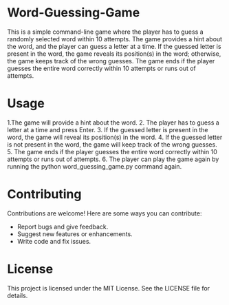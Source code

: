 # Word-Guessing-Game
This is a simple command-line game where the player has to guess a randomly selected word within 10 attempts. The game provides a hint about the word, and the player can guess a letter at a time. If the guessed letter is present in the word, the game reveals its position(s) in the word; otherwise, the game keeps track of the wrong guesses. The game ends if the player guesses the entire word correctly within 10 attempts or runs out of attempts.

# Usage
1.The game will provide a hint about the word.
2. The player has to guess a letter at a time and press Enter.
3. If the guessed letter is present in the word, the game will reveal its position(s) in the word.
4. If the guessed letter is not present in the word, the game will keep track of the wrong guesses.
5. The game ends if the player guesses the entire word correctly within 10 attempts or runs out of attempts.
6. The player can play the game again by running the python word_guessing_game.py command again.

# Contributing
Contributions are welcome! Here are some ways you can contribute:
- Report bugs and give feedback.
- Suggest new features or enhancements.
- Write code and fix issues.

# License
This project is licensed under the MIT License. See the LICENSE file for details.
